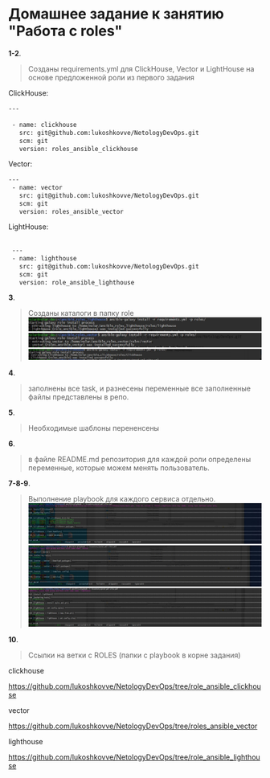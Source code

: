 # Домашнее задание к занятию "Работа с roles"

**1-2**.	
> Созданы requirements.yml для ClickHouse, Vector и LightHouse на основе предложенной роли из первого задания

ClickHouse:
```
---

 - name: сlickhouse
   src: git@github.com:lukoshkovve/NetologyDevOps.git
   scm: git
   version: roles_ansible_clickhouse

```
Vector:
```
---
 - name: vector
   src: git@github.com:lukoshkovve/NetologyDevOps.git
   scm: git
   version: roles_ansible_vector
```

LightHouse:
```

 ---
 - name: lighthouse
   src: git@github.com:lukoshkovve/NetologyDevOps.git
   scm: git
   version: role_ansible_lighthouse

```
**3**.
> Созданы каталоги в папку role
![](https://github.com/lukoshkovve/NetologyDevOps/blob/main/Config4/foto/4.JPG)
![](https://github.com/lukoshkovve/NetologyDevOps/blob/main/Config4/foto/5.JPG)
![](https://github.com/lukoshkovve/NetologyDevOps/blob/main/Config4/foto/6.JPG)

**4**.
> заполнены все task, и разнесены переменные
все заполненные файлы представлены в репо.


**5**.
> Необходимые шаблоны перененсены

**6**.
> в файле README.md репозитория для каждой роли определены переменные, которые можем менять пользователь.

**7-8-9**. 
>Выполнение playbook для каждого сервиса отдельно.
![](https://github.com/lukoshkovve/NetologyDevOps/blob/main/Config4/foto/1.JPG)
![](https://github.com/lukoshkovve/NetologyDevOps/blob/main/Config4/foto/2.JPG)
![](https://github.com/lukoshkovve/NetologyDevOps/blob/main/Config4/foto/3.JPG)

**10**.
> Ссылки на ветки с ROLES (папки с playbook в корне задания)

clickhouse

https://github.com/lukoshkovve/NetologyDevOps/tree/role_ansible_clickhouse

vector

https://github.com/lukoshkovve/NetologyDevOps/tree/roles_ansible_vector

lighthouse

https://github.com/lukoshkovve/NetologyDevOps/tree/role_ansible_lighthouse
